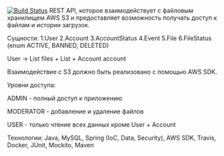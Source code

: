 [![Build Status](https://travis-ci.com/Borlok/restcrud.svg?branch=master)](https://travis-ci.com/Borlok/restcrud)
REST API, которое взаимодействует с файловым хранилищем AWS S3 и предоставляет возможность получать доступ к файлам и истории загрузок.

Сущности:
1.User
2.Account
3.AccountStatus
4.Event
5.File
6.FileStatus (enum ACTIVE, BANNED, DELETED)

User -> List<File> files + List<Events> + Account account

Взаимодействие с S3 должно быть реализовано с помощью AWS SDK.

Уровни доступа:

ADMIN - полный доступ к приложению

MODERATOR - добавление и удаление файлов

USER - только чтение всех данных кроме User + Account

Технологии: Java, MySQL, Spring (IoC, Data, Security), AWS SDK, Travis, Docker, JUnit, Mockito, Maven